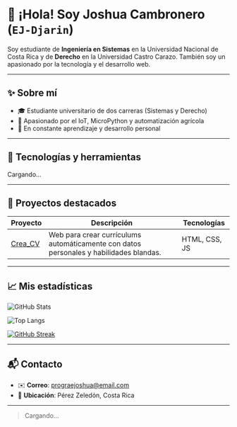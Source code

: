 # 👋 ¡Hola! Soy Joshua Cambronero (`EJ-Djarin`)

Soy estudiante de **Ingeniería en Sistemas** en la Universidad Nacional de Costa Rica y de **Derecho** en la Universidad Castro Carazo. También soy un apasionado por la tecnología y el desarrollo web.

---

## ✨ Sobre mí

- 🎓 Estudiante universitario de dos carreras (Sistemas y Derecho)
- 📡 Apasionado por el IoT, MicroPython y automatización agrícola
- 🌱 En constante aprendizaje y desarrollo personal

---

## 🚀 Tecnologías y herramientas

Cargando...

---

## 📂 Proyectos destacados

| Proyecto | Descripción | Tecnologías |
|---------|-------------|-------------|
| [Crea_CV](https://github.com/EJ-Djarin/Crea_CV) | Web para crear currículums automáticamente con datos personales y habilidades blandas. | HTML, CSS, JS |

---

## 📈 Mis estadísticas

![GitHub Stats](https://github-readme-stats.vercel.app/api?username=EJ-Djarin&show_icons=true&theme=tokyonight)

![Top Langs](https://github-readme-stats.vercel.app/api/top-langs/?username=EJ-Djarin&layout=compact&theme=tokyonight)

[![GitHub Streak](https://streak-stats.demolab.com/?user=EJ-Djarin&theme=tokyonight)](https://git.io/streak-stats)






---

## 📬 Contacto
- ✉️ **Correo**: prograejoshua@email.com 
- 📍 **Ubicación**: Pérez Zeledón, Costa Rica
---

> Cargando...

